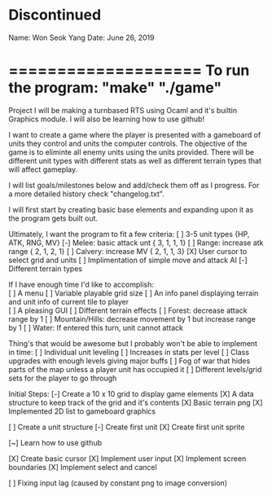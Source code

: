 
# Discontinued

Name: Won Seok Yang
Date: June 26, 2019

====================
To run the program:
  "make"
  "./game"
====================


Project
I will be making a turnbased RTS using Ocaml and it's builtin
Graphics module. I will also be learning how to use github!

I want to create a game where the player is presented with a gameboard of 
units they control and units the computer controls. The objective of the 
game is to eliminte all enemy units using the units provided.
There will be different unit types with different stats as well as different
terrain types that will affect gameplay.


I will list goals/milestones below and add/check them off as I progress.
For a more detailed history check "changelog.txt".

I will first start by creating basic base elements and expanding upon it as
the program gets built out.

Ultimately, I want the program to fit a few criteria:
	[ ] 3-5 unit types               {HP, ATK, RNG, MV}
	  [-] Melee: basic attack unt    { 3, 1, 1, 1}
	  [ ] Range: increase atk range  { 2, 1, 2, 1}
	  [ ] Calvery: increase MV       { 2, 1, 1, 3}
	[X] User cursor to select grid and units
	[ ] Implimentation of simple move and attack AI
	[-] Different terrain types

If I have enough time I'd like to accomplish:	
	[ ] A menu
	  [ ] Variable playable grid size
	[ ] An info panel displaying terrain and unit info of current tile to player  
	[ ] A pleasing GUI
	[ ] Different terrain effects
	  [ ] Forest: decrease attack range by 1
	  [ ] Mountain/Hills: decrease movement by 1 but increase range by 1
	  [ ] Water: If entered this turn, unit cannot attack

Thing's that would be awesome but I probably won't be able to implement in time:
	[ ] Individual unit leveling
	  [ ] Increases in stats per level
	  [ ] Class upgrades with enough levels giving major buffs 
	[ ] Fog of war that hides parts of the map unless a player unit has occupied it
	[ ] Different levels/grid sets for the player to go through	
	

Initial Steps:
[-] Create a 10 x 10 grid to display game elements
  [X] A data structure to keep track of the grid and it's contents
    [X] Basic terrain png
  [X] Implemented 2D list to gameboard graphics

[ ] Create a unit structure
  [-] Create first unit
    [X] Create first unit sprite

[~] Learn how to use github

[X] Create basic cursor
  [X] Implement user input
  [X] Implement screen boundaries
  [X] Implement select and cancel 

[ ] Fixing input lag (caused by constant png to image conversion)

